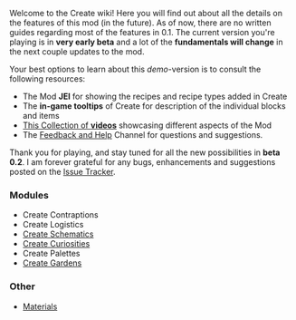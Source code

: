 Welcome to the Create wiki!
Here you will find out about all the details on the features of this mod (in the future).
As of now, there are no written guides regarding most of the features in 0.1. The current version you're playing is in **very early beta** and a lot of the **fundamentals will change** in the next couple updates to the mod.  

Your best options to learn about this _demo_-version is to consult the following resources:
* The Mod **JEI** for showing the recipes and recipe types added in Create
* The **in-game tooltips** of Create for description of the individual blocks and items
* [This Collection of **videos**](https://www.youtube.com/playlist?list=PLyADkcfPLU8ywCXZPaDbQ_JZJL0CGDN5Z) showcasing different aspects of the Mod
* The [Feedback and Help](https://discordapp.com/invite/hmaD7Se) Channel for questions and suggestions.

Thank you for playing, and stay tuned for all the new possibilities in **beta 0.2**.
I am forever grateful for any bugs, enhancements and suggestions posted on the [Issue Tracker](https://github.com/simibubi/Create/issues).

### Modules
* Create Contraptions
* Create Logistics
* [Create Schematics](https://github.com/simibubi/Create/wiki/Create-Schematics)
* [Create Curiosities](https://github.com/simibubi/Create/wiki/Create-Curiosities)
* Create Palettes
* [Create Gardens](https://github.com/simibubi/Create/wiki/Create-Gardens)

### Other
* [Materials](https://github.com/simibubi/Create/wiki/Materials)

